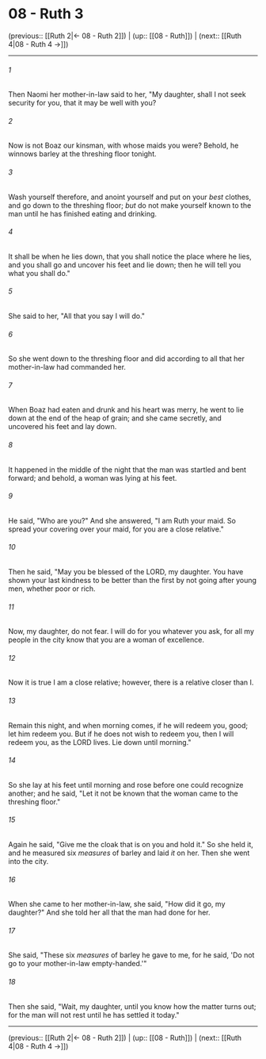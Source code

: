 # 08 - Ruth 3

(previous:: [[Ruth 2|← 08 - Ruth 2]]) | (up:: [[08 - Ruth]]) | (next:: [[Ruth 4|08 - Ruth 4 →]])

***


###### 1 
Then Naomi her mother-in-law said to her, "My daughter, shall I not seek security for you, that it may be well with you? 

###### 2 
Now is not Boaz our kinsman, with whose maids you were? Behold, he winnows barley at the threshing floor tonight. 

###### 3 
Wash yourself therefore, and anoint yourself and put on your _best_ clothes, and go down to the threshing floor; _but_ do not make yourself known to the man until he has finished eating and drinking. 

###### 4 
It shall be when he lies down, that you shall notice the place where he lies, and you shall go and uncover his feet and lie down; then he will tell you what you shall do." 

###### 5 
She said to her, "All that you say I will do." 

###### 6 
So she went down to the threshing floor and did according to all that her mother-in-law had commanded her. 

###### 7 
When Boaz had eaten and drunk and his heart was merry, he went to lie down at the end of the heap of grain; and she came secretly, and uncovered his feet and lay down. 

###### 8 
It happened in the middle of the night that the man was startled and bent forward; and behold, a woman was lying at his feet. 

###### 9 
He said, "Who are you?" And she answered, "I am Ruth your maid. So spread your covering over your maid, for you are a close relative." 

###### 10 
Then he said, "May you be blessed of the LORD, my daughter. You have shown your last kindness to be better than the first by not going after young men, whether poor or rich. 

###### 11 
Now, my daughter, do not fear. I will do for you whatever you ask, for all my people in the city know that you are a woman of excellence. 

###### 12 
Now it is true I am a close relative; however, there is a relative closer than I. 

###### 13 
Remain this night, and when morning comes, if he will redeem you, good; let him redeem you. But if he does not wish to redeem you, then I will redeem you, as the LORD lives. Lie down until morning." 

###### 14 
So she lay at his feet until morning and rose before one could recognize another; and he said, "Let it not be known that the woman came to the threshing floor." 

###### 15 
Again he said, "Give me the cloak that is on you and hold it." So she held it, and he measured six _measures_ of barley and laid _it_ on her. Then she went into the city. 

###### 16 
When she came to her mother-in-law, she said, "How did it go, my daughter?" And she told her all that the man had done for her. 

###### 17 
She said, "These six _measures_ of barley he gave to me, for he said, 'Do not go to your mother-in-law empty-handed.'" 

###### 18 
Then she said, "Wait, my daughter, until you know how the matter turns out; for the man will not rest until he has settled it today."

***

(previous:: [[Ruth 2|← 08 - Ruth 2]]) | (up:: [[08 - Ruth]]) | (next:: [[Ruth 4|08 - Ruth 4 →]])
